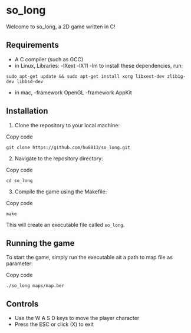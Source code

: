
# so_long

Welcome to so_long, a 2D game written in C!

## Requirements

-   A C compiler (such as GCC)
-   in Linux, Libraries: -lXext -lX11 -lm 
    to install these dependencies, run:
    
`sudo apt-get update && sudo apt-get install xorg libxext-dev zlib1g-dev libbsd-dev`

-   in mac, -framework OpenGL -framework AppKit

## Installation

1.  Clone the repository to your local machine:

Copy code

`git clone https://github.com/hu8813/so_long.git` 

2.  Navigate to the repository directory:

Copy code

`cd so_long` 

3.  Compile the game using the Makefile:

Copy code

`make` 

This will create an executable file called `so_long`.

## Running the game

To start the game, simply run the executable ait a path to map file as parameter:

Copy code

`./so_long maps/map.ber` 

## Controls

-   Use the W A S D keys to move the player character
-   Press the ESC or click (X) to exit
